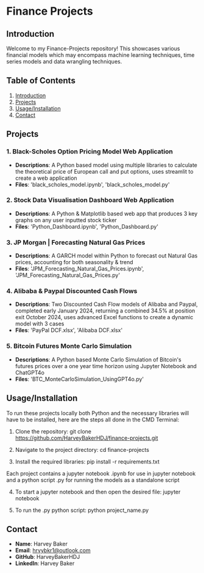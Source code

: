 # Finance Projects
## Introduction

Welcome to my Finance-Projects repository! 
This showcases various financial models which may encompass machine learning techniques, 
time series models and data wrangling techniques.

## Table of Contents
 1. [Introduction](#introduction)
 2. [Projects](#projects)
 3. [Usage/Installation](#usage/installation)
 4. [Contact](#contact)

## Projects

### 1. Black-Scholes Option Pricing Model Web Application 
- **Descriptions**: A Python based model using multiple libraries to calculate the theoretical price of European call and put options, uses streamlit to create a web application
- **Files**: 'black_scholes_model.ipynb', 'black_scholes_model.py'

### 2. Stock Data Visualisation Dashboard Web Application 
- **Descriptions**: A Python & Matplotlib based web app that produces 3 key graphs on any user inputted stock ticker
- **Files**: 'Python_Dashboard.ipynb', 'Python_Dashboard.py'

### 3. JP Morgan | Forecasting Natural Gas Prices  
- **Descriptions**: A GARCH model within Python to forecast out Natural Gas prices, accounting for both seasonality & trend 
- **Files**: 'JPM_Forecasting_Natural_Gas_Prices.ipynb', 'JPM_Forecasting_Natural_Gas_Prices.py'

### 4. Alibaba & Paypal Discounted Cash Flows
- **Descriptions**: Two Discounted Cash Flow models of Alibaba and Paypal, completed early January 2024, returning a combined 34.5% at position exit October 2024, uses advanced Excel functions to create a dynamic model with 3 cases  
- **Files**: 'PayPal DCF.xlsx', 'Alibaba DCF.xlsx'

### 5. Bitcoin Futures Monte Carlo Simulation
- **Descriptions**: A Python based Monte Carlo Simulation of Bitcoin's futures prices over a one year time horizon using Jupyter Notebook and ChatGPT4o
- **Files**: 'BTC_MonteCarloSimulation_UsingGPT4o.py'

## Usage/Installation

To run these projects locally both Python and the necessary libraries will have to be installed, here are the steps all done in the CMD Terminal:

1. Clone the repository:
    git clone https://github.com/HarveyBakerHDJ/finance-projects.git

2. Navigate to the project directory:
    cd finance-projects

3. Install the required libraries:
    pip install -r requirements.txt

Each project contains a jupyter notebook .ipynb for use in jupyter notebook and a python script .py for running the models as a standalone script

4. To start a jupyter notebook and then open the desired file:
    jupyter notebook

5. To run the .py python script:
    python project_name.py

## Contact

- **Name**: Harvey Baker
- **Email**: hrvybkr1@outlook.com
- **GitHub**: HarveyBakerHDJ
- **LinkedIn**: Harvey Baker
